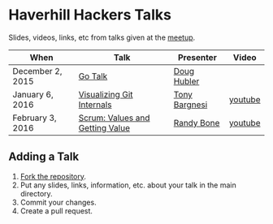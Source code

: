 # Haverhill Hackers Talks
Slides, videos, links, etc from talks given at the [meetup][meetup].

| When             | Talk                                     | Presenter                      | Video                                                  |
|------------------|------------------------------------------|--------------------------------|--------------------------------------------------------|
| December 2, 2015 | [Go Talk][Go]                            | [Doug Hubler][Doug Hubler]     |                                                        |
| January 6, 2016  | [Visualizing Git Internals][Git]         | [Tony Bargnesi][Tony Bargnesi] | [youtube](https://www.youtube.com/watch?v=ZJ88cIKCt5E) |
| February 3, 2016 | [Scrum: Values and Getting Value][Scrum] | [Randy Bone][Randy Bone]       | [youtube](https://www.youtube.com/watch?v=XYHrlMzLIvM) |

## Adding a Talk
1. [Fork the repository][Fork the repository].
2. Put any slides, links, information, etc. about your talk in the main directory.
3. Commit your changes.
4. Create a pull request.

[meetup]:                          http://www.meetup.com/HaverhillHackers
[Fork the repository]:             https://github.com/haverhillhackers/talks/fork
[Go]:                              https://github.com/haverhillhackers/talks/blob/master/GoTalk.md
[Git]:                             https://github.com/haverhillhackers/talks/blob/master/VisualizingGitInternals.md
[Tony Bargnesi]:                   https://github.com/abargnesi
[Scrum]:                           https://github.com/haverhillhackers/talks/blob/master/Scrum_ValuesAndGettingValue.md
[Doug Hubler]:                     http://www.meetup.com/HaverhillHackers/members/8826794/
[Tony Bargnesi]:                   http://www.meetup.com/HaverhillHackers/members/63740322/
[Randy Bone]:                      http://www.meetup.com/HaverhillHackers/members/1989295/
